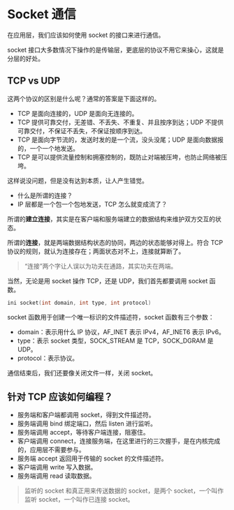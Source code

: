 # Socket 通信

在应用层，我们应该如何使用 socket 的接口来进行通信。

socket 接口大多数情况下操作的是传输层，更底层的协议不用它来操心，这就是分层的好处。

## TCP vs UDP

这两个协议的区别是什么呢？通常的答案是下面这样的。

- TCP 是面向连接的，UDP 是面向无连接的。
- TCP 提供可靠交付，无差错、不丢失、不重复、并且按序到达；UDP 不提供可靠交付，不保证不丢失，不保证按顺序到达。
- TCP 是面向字节流的，发送时发的是一个流，没头没尾；UDP 是面向数据报的，一个一个地发送。
- TCP 是可以提供流量控制和拥塞控制的，既防止对端被压垮，也防止网络被压垮。

这样说没问题，但是没有达到本质，让人产生错觉。

- 什么是所谓的连接？
- IP 层都是一个包一个包地发送，TCP 怎么就变成流了？

所谓的**建立连接**，其实是在客户端和服务端建立的数据结构来维护双方交互的状态。

所谓的**连接**，就是两端数据结构状态的协同，两边的状态能够对得上。符合 TCP 协议的规则，就认为连接存在；两面状态对不上，连接就算断了。

> “连接”两个字让人误以为功夫在通路，其实功夫在两端。

当然，无论是用 socket 操作 TCP，还是 UDP，我们首先都要调用 socket 函数。

```c
ini socket(int domain, int type, int protocol)
```

socket 函数用于创建一个唯一标识的文件描述符，socket 函数有三个参数：

- domain：表示用什么 IP 协议，AF_INET 表示 IPv4，AF_INET6 表示 IPv6。
- type：表示 socket 类型，SOCK_STREAM 是 TCP，SOCK_DGRAM 是 UDP。
- protocol：表示协议。

通信结束后，我们还要像关闭文件一样，关闭 socket。

## 针对 TCP 应该如何编程？

- 服务端和客户端都调用 socket，得到文件描述符。
- 服务端调用 bind 绑定端口，然后 listen 进行监听。
- 服务端调用 accept，等待客户端连接，阻塞住。
- 客户端调用 connect，连接服务端，在这里进行的三次握手，是在内核完成的，应用层不需要参与。
- 服务端 accept 返回用于传输的 socket 的文件描述符。
- 客户端调用 write 写入数据。
- 服务端调用 read 读取数据。

> 监听的 socket 和真正用来传送数据的 socket，是两个 socket，一个叫作监听 socket，一个叫作已连接 socket。
